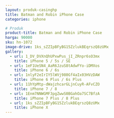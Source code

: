 ```yaml
---
layout: produk-casinghp
title: Batman and Robin iPhone Case
categories: iphone

# Produk
product-title: Batman and Robin iPhone Case
harga: 90000
sku: hn-1072
image-drive: 1ks_sZZIpBFyBG15ZzlukBEqrszQ8zUMx
gallery:
  - url: 1_DV_DVXnQhUPxwPus_jI_ZRnpr6sO3mx
    title: iPhone 5 / 5s / SE
  - url: 1eF1UeSN4_AaR6JzuS8tAdwFYo-iDMXos
    title: iPhone 6 / 6s
  - url: 1nlyF2eIrIY5lWVj980Gf4aIx03HVzDAW
    title: iPhone 6 Plus / 6s Plus
  - url: 11hYpMtp-dWajzhcarGLjnCuyR-AFvCZO
    title: iPhone 7 / 8
  - url: 1Enm7NNWGMF3pgZwwS0BGahOa7SC7BfzA
    title: iPhone 7 Plus / 8 Plus
  - url: 1ks_sZZIpBFyBG15ZzlukBEqrszQ8zUMx
    title: iPhone X
---
```

